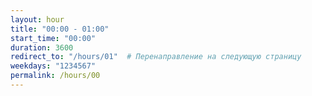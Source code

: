 ```yaml
---
layout: hour
title: "00:00 - 01:00"
start_time: "00:00"
duration: 3600
redirect_to: "/hours/01"  # Перенаправление на следующую страницу
weekdays: "1234567"
permalink: /hours/00
---
```


